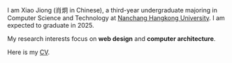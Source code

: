 I am Xiao Jiong (肖炯 in Chinese), a third-year undergraduate majoring in Computer Science and Technology at [Nanchang Hangkong University](https://www.nchu.edu.cn). I am expected to graduate in 2025.

My research interests focus on **web design** and **computer architecture**.

Here is my [CV](https://me.aqpower.cn).